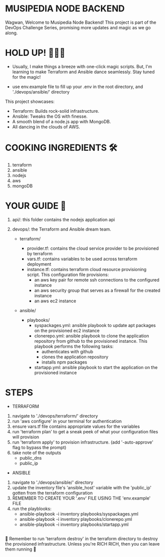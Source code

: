 # MUSIPEDIA NODE BACKEND

Wagwan,
Welcome to Musipedia Node Backend! This project is part of the DevOps Challenge Series, promising more updates and magic as we go along.

# HOLD UP! 🚨🎩✨
- Usually, I make things a breeze with one-click magic scripts. But, I'm learning to make Terraform and Ansible dance seamlessly. Stay tuned for the magic!

- use env.example file to fill up your .env in the root directory, and './devops/ansible/' directory

This project showcases:
- Terraform: Builds rock-solid infrastructure.
- Ansible: Tweaks the OS with finesse.
- A smooth blend of a node.js app with MongoDB.
- All dancing in the clouds of AWS.

# COOKING INGREDIENTS 🛠️
1. terraform
2. ansible
3. nodejs
4. aws
5. mongoDB

# YOUR GUIDE 📂
1. api/: this folder contains the nodejs application api

2. devops/: the Terraform and Ansible dream team.
    - terraform/
        - provider.tf: contains the cloud service provider to be provisioned by terraform
        - vars.tf: contains variables to be used across terraform deployment
        - instance.tf: contains terraform cloud resource provisioning script. This configuration file provisions:
            - an aws key pair for remote ssh connections to the configured instance
            - an aws security group that serves as a firewall for the created instance
            - an aws ec2 instance
    
    - ansible/
        - playbooks/
            - syspackages.yml: ansible playbook to update apt packages on the provisioned ec2 instance
            - clonerepo.yml: ansible playbook to clone the application repository from github to the provisioned instance. This playbook performs the following tasks:
                - authenticates with github
                - clones the application repository
                - installs npm packages
            - startapp.yml: ansible playbook to start the application on the provisioned instance


# STEPS

- TERRAFORM

1. navigate to './devops/terraform/' directory
2. run 'aws configure' in your terminal for authentication
3. ensure vars.tf file contains appropriate values for the variables
4. run 'terraform plan' to get a sneak peek of what your configuration files will provision
5. run 'terraform apply' to provision infrastructure. (add '-auto-approve' flag to bypass the prompt)
6. take note of the outputs
    - public_dns
    - public_ip


- ANSIBLE

1. navigate to './devops/ansible/' directory
2. update the inventory file's 'ansible_host' variable with the 'public_ip' gotten from the terraform configuration
3. REMEMBER TO CREATE YOUR '.env' FILE USING THE 'env.example' FILE
4. run the playblooks:
    - ansible-playbook -i inventory playbooks/syspackages.yml 
    - ansible-playbook -i inventory playbooks/clonerepo.yml 
    - ansible-playbook -i inventory playbooks/startapp.yml 


##
🚨 Remember to run 'terraform destroy' in the terraform directory to destroy the provisioned infrastructure. Unless you're RICH RICH, then you can leave them running 🚨

